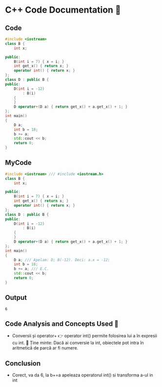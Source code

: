 # C++ Code Documentation 📄

## Code
```cpp
#include <iostream> 
class B {
    int x;

public:
    B(int i = 7) { x = i; }
    int get_x() { return x; }
    operator int() { return x; }
};
class D : public B {
public:
    D(int i = -12)
        : B(i)
    {
    }
    D operator+(D a) { return get_x() + a.get_x() + 1; }
};
int main()
{
    D a;
    int b = 18;
    b += a;
    std::cout << b;
    return 0;
}
```

## MyCode
```cpp
#include <iostream> /// #include <iostream.h>
class B {
    int x;

public:
    B(int i = 7) { x = i; }
    int get_x() { return x; }
    operator int() { return x; }
};
class D : public B {
public:
    D(int i = -12)
        : B(i)
    {
    }
    D operator+(D a) { return get_x() + a.get_x() + 1; }
};
int main()
{
    D a; /// Apelam: D; B(-12). Deci: a.x = -12; 
    int b = 18;
    b += a; /// E.C.
    std::cout << b;
    return 0;
}
```

## Output
```
6
```

## Code Analysis and Concepts Used 🧠
- Conversii și operator+
👉 operator int() permite folosirea lui a în expresii cu int.
📌 Ține minte: Dacă ai conversie la int, obiectele pot intra în aritmetică de parcă ar fi numere.

## Conclusion
- Corect, va da 6, la b+=a apeleaza operatorul int() si transforma a-ul in int
